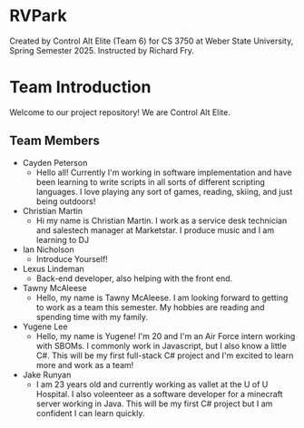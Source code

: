 # RVPark
Created by Control Alt Elite (Team 6) for CS 3750 at Weber State University, Spring Semester 2025. Instructed by Richard Fry.

# Team Introduction

Welcome to our project repository! We are Control Alt Elite.

## Team Members

- Cayden Peterson
  - Hello all! Currently I'm working in software implementation and have been learning to write scripts in all sorts of different scripting languages. I love playing any sort of games, reading, skiing, and just being outdoors!
- Christian Martin
  - Hi my name is Christian Martin. I work as a service desk technician and salestech manager at Marketstar. I produce music and I am learning to DJ
- Ian Nicholson
  - Introduce Yourself!
- Lexus Lindeman
  - Back-end developer, also helping with the front end. 
- Tawny McAleese
  - Hello, my name is Tawny McAleese. I am looking forward to getting to work as a team this semester. My hobbies are reading and spending time with my family. 
- Yugene Lee
  - Hello, my name is Yugene! I'm 20 and I'm an Air Force intern working with SBOMs. 
  I commonly work in Javascript, but I also know a little C#. This will be my first
  full-stack C# project and I'm excited to learn more and work as a team!
- Jake Runyan
  - I am 23 years old and currently working as vallet at the U of U Hospital. I also
  voleenteer as a software developer for a minecraft server working in Java. This
  will be my first C# project but I am confident I can learn quickly.
